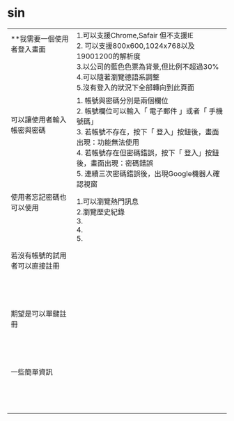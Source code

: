 # sin
|   |   |
|---|---|
| **我需要一個使用者登入畫面<br><br><br><br><br>| 1.可以支援Chrome,Safair 但不支援IE<br> 2. 可以支援800x600,1024x768以及19001200的解析度<br> 3.以公司的藍色色票為背景,但比例不超過30%<br> 4.可以隨著瀏覽德語系調整<br>5.沒有登入的狀況下全部轉向到此頁面|
| 可以讓使用者輸入帳密與密碼<br><br><br><br><br> | 1. 帳號與密碼分別是兩個欄位 <br> 2. 帳號欄位可以輸入「 電子郵件 」或者「 手機號碼」 <br>3. 若帳號不存在，按下「 登入」按鈕後，畫面出現：功能無法使用 <br>4. 若帳號存在但密碼錯誤，按下「 登入」按鈕後，畫面出現：密碼錯誤<br>5. 連續三次密碼錯誤後，出現Google機器人確認視窗  |
| 使用者忘記密碼也可以使用<br><br><br><br><br>|1.可以瀏覽熱門訊息<br>2.瀏覽歷史紀錄<br>3.<br>4.<br>5.<br>|
| 若沒有帳號的試用者可以直接註冊<br><br><br><br><br>|   |
| 期望是可以單鍵註冊<br><br><br><br><br>|   |
| 一些簡單資訊<br><br><br><br><br>|   |**
